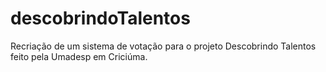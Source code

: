 # descobrindoTalentos
 Recriação de um sistema de votação para o projeto Descobrindo Talentos feito pela Umadesp em Criciúma.

